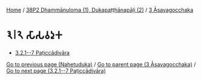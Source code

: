 
[Home](/) / [38P2 Dhammānuloma (1), Dukapaṭṭhānapāḷi (2)](...md) / [3 Āsavagocchaka](../38P2/3.md)

# 𑁩𑁇𑁨 𑀲𑀸𑀲𑀯𑀤𑀼𑀓

* [3.2.1--7 Paṭiccādivāra](3.2/3.2.1--7.md)

[Go to previous page (Nahetuduka)](3.1/3.1.7/3.1.7.4/Nahetuduka.md) / [Go to parent page (3 Āsavagocchaka)](../38P2/3.md) / [Go to next page (3.2.1--7 Paṭiccādivāra)](3.2/3.2.1--7.md)


